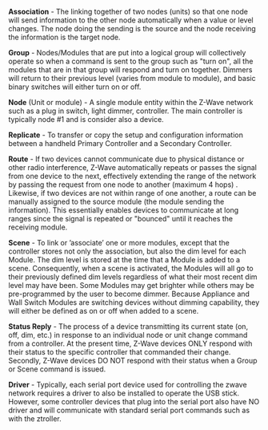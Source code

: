 **Association** - The linking together of two nodes (units) so that one node will send information to the other node automatically when a value or level changes. The node doing the sending is the source and the node receiving the information is the target node.

**Group** - Nodes/Modules that are put into a logical group will collectively operate so when a command is sent to the group such as "turn on", all the modules that are in that group will respond and turn on together. Dimmers will return to their previous level (varies from module to module), and basic binary switches will either turn on or off.


**Node** (Unit or module) - A single module entity within the Z-Wave network such as a plug in switch, light dimmer, controller. The main controller is typically node #1 and is consider also a device.

**Replicate** - To transfer or copy the setup and configuration information between a handheld Primary Controller and a Secondary Controller.

**Route** - If two devices cannot communicate due to physical distance or other radio interference, Z-Wave automatically repeats or passes the signal from one device to the next, effectively extending the range of the network by passing the request from one node to another (maximum 4 hops) . Likewise, if two devices are not within range of one another, a route can be manually assigned to the source module (the module sending the information). This essentially enables devices to communicate at long ranges since the signal is repeated or "bounced" until it reaches the receiving module.

**Scene** - To link or ’associate’ one or more modules, except that the controller stores not only the association, but also the dim level for each Module. The dim level is stored at the time that a Module is added to a scene. Consequently, when a scene is activated, the Modules will all go to their previously defined dim levels regardless of what their most recent dim level may have been. Some Modules may get brighter while others may be pre-programmed by the user to become dimmer. Because Appliance and Wall Switch Modules are switching devices without dimming capability, they will either be defined as on or off when added to a scene.

**Status Reply** - The process of a device transmitting its current state (on, off, dim, etc.) in response to an individual node or unit change command from a controller. At the present time, Z-Wave devices ONLY respond with their status to the specific controller that commanded their change. Secondly, Z-Wave devices DO NOT respond with their status when a Group or Scene command is issued.

**Driver** - Typically, each serial port device used for controlling the zwave network requires a driver to also be installed to operate the USB stick. However, some controller devices that plug into the serial port also have NO driver and will communicate with standard serial port commands such as with the ztroller.
